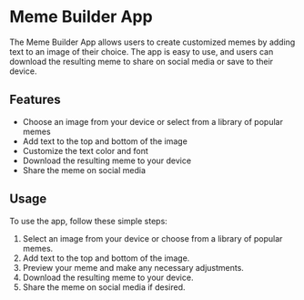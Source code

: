 # Meme Builder App

The Meme Builder App allows users to create customized memes by adding text to an image of their choice. The app is easy to use, and users can download the resulting meme to share on social media or save to their device.

## Features

- Choose an image from your device or select from a library of popular memes
- Add text to the top and bottom of the image
- Customize the text color and font
- Download the resulting meme to your device
- Share the meme on social media

## Usage

To use the app, follow these simple steps:

1. Select an image from your device or choose from a library of popular memes.
2. Add text to the top and bottom of the image.
4. Preview your meme and make any necessary adjustments.
5. Download the resulting meme to your device.
6. Share the meme on social media if desired.
